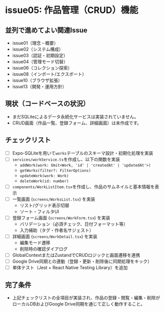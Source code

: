 # issue05: 作品管理（CRUD）機能

## 並列で進めてよい関連Issue
- issue01（理念・概要）
- issue02（システム構成）
- issue03（認証・初期設定）
- issue04（管理モード切替）
- issue06（コレクション探索）
- issue08（インポート/エクスポート）
- issue10（ブラウザ拡張）
- issue13（開発・運用方針）

## 現状（コードベースの状況）
- まだSQLiteによるデータ永続化サービスは実装されていません。
- CRUD画面（作品一覧、登録フォーム、詳細画面）は未作成です。

## チェックリスト
- [ ] Expo-SQLiteを用いて`works`テーブルのスキーマ設計・初期化処理を実装
- [ ] `services/workService.ts`を作成し、以下の関数を実装
  - `addWork(work: Omit<Work, 'id' | 'createdAt' | 'updatedAt'>)`
  - `getWorks(filter?: FilterOptions)`
  - `updateWork(work: Work)`
  - `deleteWork(id: number)`
- [ ] `components/WorkListItem.tsx`を作成し、作品のサムネイルと基本情報を表示
- [ ] 一覧画面 (`screens/WorksList.tsx`) を実装
  - リスト/グリッド表示切替
  - ソート・フィルタUI
- [ ] 登録フォーム画面 (`screens/WorkForm.tsx`) を実装
  - バリデーション（必須チェック、日付フォーマット等）
  - 入力補助（タグ・作者名サジェスト）
- [ ] 詳細画面 (`screens/WorkDetail.tsx`) を実装
  - 編集モード遷移
  - 削除時の確認ダイアログ
- [ ] GlobalContextまたはZustandでCRUDロジックと画面遷移を連携
- [ ] Google Drive同期との連動（登録・更新・削除後に同期処理をキック）
- [ ] 単体テスト（Jest + React Native Testing Library）を追加

## 完了条件
- 上記チェックリストの全項目が実装され、作品の登録・閲覧・編集・削除がローカルDBおよびGoogle Drive同期を通じて正しく動作すること。
